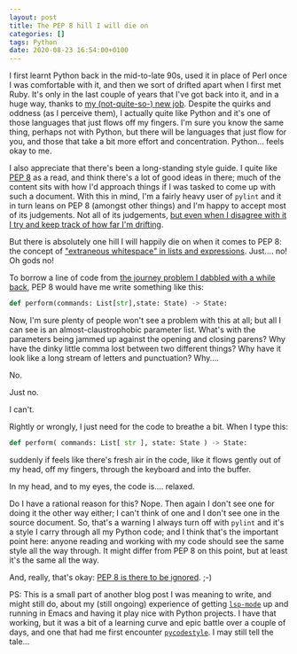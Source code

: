 ```yaml
---
layout: post
title: The PEP 8 hill I will die on
categories: []
tags: Python
date: 2020-08-23 16:54:00+0100
---
```


I first learnt Python back in the mid-to-late 90s, used it in place of Perl
once I was comfortable with it, and then we sort of drifted apart when I
first met Ruby. It's only in the last couple of years that I've got back
into it, and in a huge way, thanks to [my (not-quite-so-) new
job](/2017/12/12/on_to_something_new.html). Despite
the quirks and oddness (as I perceive them), I actually quite like Python
and it's one of those languages that just flows off my fingers. I'm sure you
know the same thing, perhaps not with Python, but there will be languages
that just flow for you, and those that take a bit more effort and
concentration. Python... feels okay to me.

I also appreciate that there's been a long-standing style guide. I quite
like [PEP 8](python.org/dev/peps/pep-0008/) as a read, and think there's a
lot of good ideas in there; much of the content sits with how I'd approach
things if I was tasked to come up with such a document. With this in mind,
I'm a fairly heavy user of `pylint` and it in turn leans on PEP 8 (amongst
other things) and I'm happy to accept most of its judgements. Not all of its
judgements, [but even when I disagree with it I try and keep track of how
far I'm
drifting](/2019/11/04/my-pylint-shame.html).

But there is absolutely one hill I will happily die on when it comes to PEP
8: the concept of ["extraneous whitespace" in lists and
expressions](https://www.python.org/dev/peps/pep-0008/#whitespace-in-expressions-and-statements).
Just.... no! Oh gods no!

To borrow a line of code from [the journey problem I dabbled with a while
back](/2019/11/10/going-on-a-journey.html),
PEP 8 would have me write something like this:

```python
def perform(commands: List[str],state: State) -> State:
```

Now, I'm sure plenty of people won't see a problem with this at all; but all
I can see is an almost-claustrophobic parameter list. What's with the
parameters being jammed up against the opening and closing parens? Why have
the dinky little comma lost between two different things? Why have it look
like a long stream of letters and punctuation? Why....

No.

Just no.

I can't.

Rightly or wrongly, I just need for the code to breathe a bit. When I type
this:

```python
def perform( commands: List[ str ], state: State ) -> State:
```

suddenly if feels like there's fresh air in the code, like it flows gently
out of my head, off my fingers, through the keyboard and into the buffer.

In my head, and to my eyes, the code is.... relaxed.

Do I have a rational reason for this? Nope. Then again I don't see one for
doing it the other way either; I can't think of one and I don't see one in
the source document. So, that's a warning I always turn off with `pylint`
and it's a style I carry through all my Python code; and I think that's the
important point here: anyone reading and working with my code should see the
same style all the way through. It might differ from PEP 8 on this point,
but at least it's the same all the way.

And, really, that's okay: [PEP 8 is there to be
ignored](https://www.python.org/dev/peps/pep-0008/#a-foolish-consistency-is-the-hobgoblin-of-little-minds).
;-)

PS: This is a small part of another blog post I was meaning to write, and
might still do, about my (still ongoing) experience of getting
[`lsp-mode`](https://github.com/emacs-lsp/lsp-mode) up and running in Emacs
and having it play nice with Python projects. I have that working, but it
was a bit of a learning curve and epic battle over a couple of days, and one
that had me first encounter
[`pycodestyle`](https://pypi.org/project/pycodestyle/). I may still tell the
tale...

[//]: # (2020-08-23-the-pep-8-hill-i-will-die-on.md ends here)
